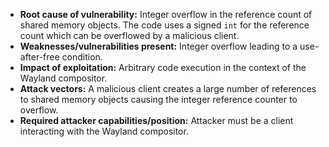 - **Root cause of vulnerability:** Integer overflow in the reference count of shared memory objects. The code uses a signed `int` for the reference count which can be overflowed by a malicious client.
- **Weaknesses/vulnerabilities present:** Integer overflow leading to a use-after-free condition.
- **Impact of exploitation:** Arbitrary code execution in the context of the Wayland compositor.
- **Attack vectors:** A malicious client creates a large number of references to shared memory objects causing the integer reference counter to overflow.
- **Required attacker capabilities/position:** Attacker must be a client interacting with the Wayland compositor.
